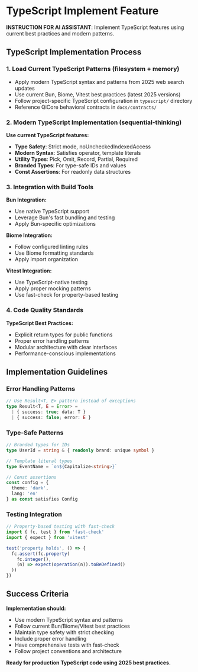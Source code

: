 # TypeScript Implement Feature

**INSTRUCTION FOR AI ASSISTANT**: Implement TypeScript features using current best practices and modern patterns.

## TypeScript Implementation Process

### 1. Load Current TypeScript Patterns (**filesystem** + **memory**)
- Apply modern TypeScript syntax and patterns from 2025 web search updates
- Use current Bun, Biome, Vitest best practices (latest 2025 versions)
- Follow project-specific TypeScript configuration in `typescript/` directory
- Reference QiCore behavioral contracts in `docs/contracts/`

### 2. Modern TypeScript Implementation (**sequential-thinking**)
**Use current TypeScript features:**
- **Type Safety**: Strict mode, noUncheckedIndexedAccess
- **Modern Syntax**: Satisfies operator, template literals
- **Utility Types**: Pick, Omit, Record, Partial, Required
- **Branded Types**: For type-safe IDs and values
- **Const Assertions**: For readonly data structures

### 3. Integration with Build Tools
**Bun Integration:**
- Use native TypeScript support
- Leverage Bun's fast bundling and testing
- Apply Bun-specific optimizations

**Biome Integration:**
- Follow configured linting rules
- Use Biome formatting standards
- Apply import organization

**Vitest Integration:**
- Use TypeScript-native testing
- Apply proper mocking patterns
- Use fast-check for property-based testing

### 4. Code Quality Standards
**TypeScript Best Practices:**
- Explicit return types for public functions
- Proper error handling patterns
- Modular architecture with clear interfaces
- Performance-conscious implementations

## Implementation Guidelines

### Error Handling Patterns
```typescript
// Use Result<T, E> pattern instead of exceptions
type Result<T, E = Error> = 
  | { success: true; data: T }
  | { success: false; error: E }
```

### Type-Safe Patterns
```typescript
// Branded types for IDs
type UserId = string & { readonly brand: unique symbol }

// Template literal types
type EventName = `on${Capitalize<string>}`

// Const assertions
const config = {
  theme: 'dark',
  lang: 'en'
} as const satisfies Config
```

### Testing Integration
```typescript
// Property-based testing with fast-check
import { fc, test } from 'fast-check'
import { expect } from 'vitest'

test('property holds', () => {
  fc.assert(fc.property(
    fc.integer(),
    (n) => expect(operation(n)).toBeDefined()
  ))
})
```

## Success Criteria

**Implementation should:**
- Use modern TypeScript syntax and patterns
- Follow current Bun/Biome/Vitest best practices
- Maintain type safety with strict checking
- Include proper error handling
- Have comprehensive tests with fast-check
- Follow project conventions and architecture

**Ready for production TypeScript code using 2025 best practices.**